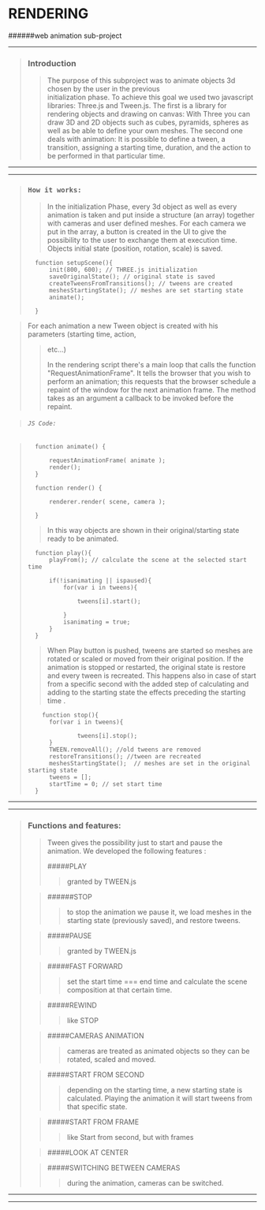 # RENDERING
######web animation sub-project

- - -

>### Introduction
> 
> >The purpose of this subproject was to animate objects 3d chosen by the user in the previous  
> >initialization phase.
> >To achieve this goal we used two javascript libraries: Three.js and Tween.js.
> >The first is a library for rendering objects and drawing on canvas:
> >With Three you can draw 3D and 2D objects such as cubes, pyramids, spheres as well as be able
> > to define your own meshes.
> >The second one deals with animation: It is possible to define a tween, a transition, assigning 
> >a starting time, duration, and the action to be performed in that particular time. 

- - - 
- - -


> ### `How it works:`
> >In the initialization Phase, every 3d object as well as every animation is taken and put
> >inside a structure (an array) together with cameras and user defined meshes.
> >For each camera we put in the array, a button is created in the UI to give the possibility
> > to the user to exchange them at execution time.
> >Objects initial state (position, rotation, scale) is saved.
>
>		function setupScene(){
>		    init(800, 600); // THREE.js initialization
>			saveOriginalState(); // original state is saved
>			createTweensFromTransitions(); // tweens are created
>		    meshesStartingState(); // meshes are set starting state
>		    animate();
>
>		}


> For each animation a new Tween object is created with his parameters (starting time, action,
> >etc...)
> >
> >In the rendering script there's a main loop that calls the function "RequestAnimationFrame".
> >It tells the browser that you wish to perform an animation; this requests that the browser 
> >schedule a repaint of the window for the next animation frame.  The method takes as an 
> >argument 
> >a callback to be invoked before the repaint.



> ###### `JS Code:`

>	    function animate() {
>
>	        requestAnimationFrame( animate );
>	        render();
>	    }
>
>	    function render() {
>
>	        renderer.render( scene, camera );
>
>	    }
>	    
>
> >In this way objects are shown in their original/starting state ready to be animated.
>
>		function play(){
>			playFrom(); // calculate the scene at the selected start time 
>			
>			if(!isanimating || ispaused){
>				for(var i in tweens){
>
>					tweens[i].start();	
>						
>				}
>				isanimating = true;
>			}		
>		}
>		
>
> > When Play button is pushed, tweens are started so meshes are rotated or scaled or moved from
> >their original position. 
> >If the animation is stopped or restarted, the original state is restore and every tween is 
> >recreated. This happens also in case of start from a specific second with the added step 
> > of calculating and adding to the starting state the effects preceding the starting time .
> 
>
>	      function stop(){
>			for(var i in tweens){
>
>					tweens[i].stop();		
>			}	
>			TWEEN.removeAll(); //old tweens are removed
>			restoreTransitions(); //tween are recreated
>			meshesStartingState();	// meshes are set in the original starting state
>			tweens = [];
>			startTime = 0; // set start time
>		}


- - -
- - -
> 
> 
>### Functions and features:
> > Tween gives the possibility just to start and pause the animation.
> > We developed the following features :
> >
> > #####PLAY
> > >granted by TWEEN.js
> 
> > ######STOP
> > >to stop the animation we pause it, we load meshes in the starting state (previously 
> > >saved), and restore tweens.
> 
> > #####PAUSE
> > > granted by TWEEN.js
> 
> > #####FAST FORWARD
> > > set the start time === end time and calculate the scene composition at that certain time.
> 
> > #####REWIND
> > > like STOP
> 
> > #####CAMERAS ANIMATION
> > > cameras are treated as animated objects so they can be rotated, scaled and moved.
> 
> > #####START FROM SECOND
> > > depending on the starting time, a new starting state is calculated.
> > > Playing the animation it will start tweens from that specific state.
> 
> > #####START FROM FRAME
> > > like Start from second, but with frames
> 
> > #####LOOK AT CENTER
> 
> > #####SWITCHING BETWEEN CAMERAS
> > > during the animation, cameras can be switched.
> >
- - -
- - -













